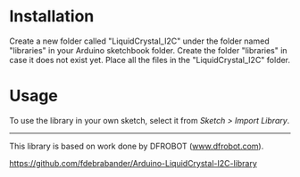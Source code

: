 # Installation #
Create a new folder called "LiquidCrystal_I2C" under the folder named "libraries" in your Arduino sketchbook folder.
Create the folder "libraries" in case it does not exist yet. Place all the files in the "LiquidCrystal_I2C" folder.

# Usage #
To use the library in your own sketch, select it from *Sketch > Import Library*.

-------------------------------------------------------------------------------------------------------------------
This library is based on work done by DFROBOT (www.dfrobot.com).

https://github.com/fdebrabander/Arduino-LiquidCrystal-I2C-library
